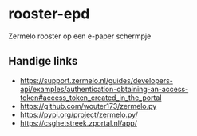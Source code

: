 # rooster-epd
Zermelo rooster op een e-paper schermpje
## Handige links
- https://support.zermelo.nl/guides/developers-api/examples/authentication-obtaining-an-access-token#access_token_created_in_the_portal
- https://github.com/wouter173/zermelo.py
- https://pypi.org/project/zermelo.py/
- https://csghetstreek.zportal.nl/app/
